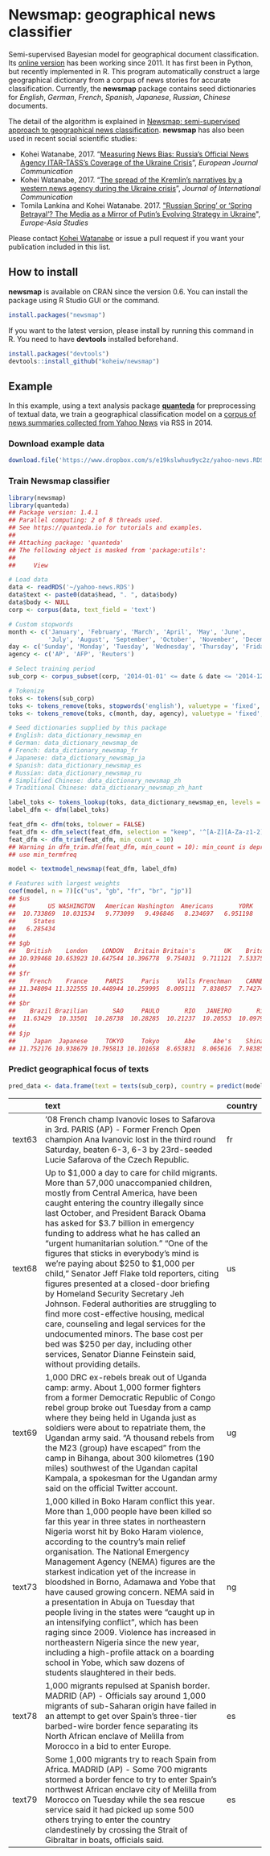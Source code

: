 
# Newsmap: geographical news classifier

Semi-supervised Bayesian model for geographical document classification.
Its [online version](http://newsmap.koheiw.net) has been working since
2011. It has first been in Python, but recently implemented in R. This
program automatically construct a large geographical dictionary from a
corpus of news stories for accurate classification. Currently, the
**newsmap** package contains seed dictionaries for *English*, *German*,
*French*, *Spanish*, *Japanese*, *Russian*, *Chinese* documents.

The detail of the algorithm is explained in [Newsmap: semi-supervised
approach to geographical news
classification](http://www.tandfonline.com/eprint/dDeyUTBrhxBSSkHPn5uB/full).
**newsmap** has also been used in recent social scientific studies:

  - Kohei Watanabe, 2017. “[Measuring News Bias: Russia’s Official News
    Agency ITAR-TASS’s Coverage of the Ukraine
    Crisis](http://journals.sagepub.com/eprint/TBc9miIc89njZvY3gyAt/full)”,
    *European Journal Communication*
  - Kohei Watanabe, 2017. “[The spread of the Kremlin’s narratives by a
    western news agency during the Ukraine
    crisis](http://www.tandfonline.com/eprint/h2IHsz2YKce6uJeeCmcd/full)”,
    *Journal of International Communication*
  - Tomila Lankina and Kohei Watanabe. 2017. ["Russian Spring’ or
    ‘Spring Betrayal’? The Media as a Mirror of Putin’s Evolving
    Strategy in
    Ukraine](http://www.tandfonline.com/eprint/tWik7KDfsZv8C2KeNkI5/full)",
    *Europe-Asia Studies*

Please contact [Kohei Watanabe](https://github.com/koheiw) or issue a
pull request if you want your publication included in this list.

## How to install

**newsmap** is available on CRAN since the version 0.6. You can install
the package using R Studio GUI or the command.

``` r
install.packages("newsmap")
```

If you want to the latest version, please install by running this
command in R. You need to have **devtools** installed beforehand.

``` r
install.packages("devtools")
devtools::install_github("koheiw/newsmap")
```

## Example

In this example, using a text analysis package
[**quanteda**](https://quanteda.io) for preprocessing of textual data,
we train a geographical classification model on a [corpus of news
summaries collected from Yahoo
News](https://www.dropbox.com/s/e19kslwhuu9yc2z/yahoo-news.RDS?dl=1) via
RSS in
2014.

### Download example data

``` r
download.file('https://www.dropbox.com/s/e19kslwhuu9yc2z/yahoo-news.RDS?dl=1', '~/yahoo-news.RDS')
```

### Train Newsmap classifier

``` r
library(newsmap)
library(quanteda)
## Package version: 1.4.1
## Parallel computing: 2 of 8 threads used.
## See https://quanteda.io for tutorials and examples.
## 
## Attaching package: 'quanteda'
## The following object is masked from 'package:utils':
## 
##     View

# Load data
data <- readRDS('~/yahoo-news.RDS')
data$text <- paste0(data$head, ". ", data$body)
data$body <- NULL
corp <- corpus(data, text_field = 'text')

# Custom stopwords
month <- c('January', 'February', 'March', 'April', 'May', 'June',
           'July', 'August', 'September', 'October', 'November', 'December')
day <- c('Sunday', 'Monday', 'Tuesday', 'Wednesday', 'Thursday', 'Friday', 'Saturday')
agency <- c('AP', 'AFP', 'Reuters')

# Select training period
sub_corp <- corpus_subset(corp, '2014-01-01' <= date & date <= '2014-12-31')

# Tokenize
toks <- tokens(sub_corp)
toks <- tokens_remove(toks, stopwords('english'), valuetype = 'fixed', padding = TRUE)
toks <- tokens_remove(toks, c(month, day, agency), valuetype = 'fixed', padding = TRUE)

# Seed dictionaries supplied by this package
# English: data_dictionary_newsmap_en
# German: data_dictionary_newsmap_de
# French: data_dictionary_newsmap_fr
# Japanese: data_dictionary_newsmap_ja
# Spanish: data_dictionary_newsmap_es
# Russian: data_dictionary_newsmap_ru
# Simplified Chinese: data_dictionary_newsmap_zh
# Traditional Chinese: data_dictionary_newsmap_zh_hant

label_toks <- tokens_lookup(toks, data_dictionary_newsmap_en, levels = 3) # level 3 is countries
label_dfm <- dfm(label_toks)

feat_dfm <- dfm(toks, tolower = FALSE)
feat_dfm <- dfm_select(feat_dfm, selection = "keep", '^[A-Z][A-Za-z1-2]+', valuetype = 'regex', case_insensitive = FALSE) # include only proper nouns to model
feat_dfm <- dfm_trim(feat_dfm, min_count = 10)
## Warning in dfm_trim.dfm(feat_dfm, min_count = 10): min_count is deprecated,
## use min_termfreq

model <- textmodel_newsmap(feat_dfm, label_dfm)

# Features with largest weights
coef(model, n = 7)[c("us", "gb", "fr", "br", "jp")]
## $us
##         US WASHINGTON   American Washington  Americans       YORK 
##  10.733869  10.031534   9.773099   9.496846   8.234697   6.951198 
##     States 
##   6.285434 
## 
## $gb
##   British    London    LONDON   Britain Britain's        UK    Briton 
## 10.939468 10.653923 10.647544 10.396778  9.754031  9.711121  7.533754 
## 
## $fr
##    French    France     PARIS     Paris     Valls Frenchman    CANNES 
## 11.348094 11.322555 10.448944 10.259995  8.005111  7.838057  7.742747 
## 
## $br
##    Brazil Brazilian       SAO     PAULO       RIO   JANEIRO       Rio 
##  11.63429  10.33501  10.28738  10.28285  10.21237  10.20553  10.09799 
## 
## $jp
##     Japan  Japanese     TOKYO     Tokyo       Abe     Abe's    Shinzo 
## 11.752176 10.938679 10.795813 10.101658  8.653831  8.065616  7.983856
```

### Predict geographical focus of texts

``` r
pred_data <- data.frame(text = texts(sub_corp), country = predict(model))
```

|        | text                                                                                                                                                                                                                                                                                                                                                                                                                                                                                                                                                                                                                                                                                                                                                                                                                                                     | country |
| ------ | :------------------------------------------------------------------------------------------------------------------------------------------------------------------------------------------------------------------------------------------------------------------------------------------------------------------------------------------------------------------------------------------------------------------------------------------------------------------------------------------------------------------------------------------------------------------------------------------------------------------------------------------------------------------------------------------------------------------------------------------------------------------------------------------------------------------------------------------------------- | :------ |
| text63 | ’08 French champ Ivanovic loses to Safarova in 3rd. PARIS (AP) - Former French Open champion Ana Ivanovic lost in the third round Saturday, beaten 6-3, 6-3 by 23rd-seeded Lucie Safarova of the Czech Republic.                                                                                                                                                                                                                                                                                                                                                                                                                                                                                                                                                                                                                                         | fr      |
| text68 | Up to $1,000 a day to care for child migrants. More than 57,000 unaccompanied children, mostly from Central America, have been caught entering the country illegally since last October, and President Barack Obama has asked for $3.7 billion in emergency funding to address what he has called an “urgent humanitarian solution.” “One of the figures that sticks in everybody’s mind is we’re paying about $250 to $1,000 per child,” Senator Jeff Flake told reporters, citing figures presented at a closed-door briefing by Homeland Security Secretary Jeh Johnson. Federal authorities are struggling to find more cost-effective housing, medical care, counseling and legal services for the undocumented minors. The base cost per bed was $250 per day, including other services, Senator Dianne Feinstein said, without providing details. | us      |
| text69 | 1,000 DRC ex-rebels break out of Uganda camp: army. About 1,000 former fighters from a former Democratic Republic of Congo rebel group broke out Tuesday from a camp where they being held in Uganda just as soldiers were about to repatriate them, the Ugandan army said. “A thousand rebels from the M23 (group) have escaped” from the camp in Bihanga, about 300 kilometres (190 miles) southwest of the Ugandan capital Kampala, a spokesman for the Ugandan army said on the official Twitter account.                                                                                                                                                                                                                                                                                                                                            | ug      |
| text73 | 1,000 killed in Boko Haram conflict this year. More than 1,000 people have been killed so far this year in three states in northeastern Nigeria worst hit by Boko Haram violence, according to the country’s main relief organisation. The National Emergency Management Agency (NEMA) figures are the starkest indication yet of the increase in bloodshed in Borno, Adamawa and Yobe that have caused growing concern. NEMA said in a presentation in Abuja on Tuesday that people living in the states were “caught up in an intensifying conflict”, which has been raging since 2009. Violence has increased in northeastern Nigeria since the new year, including a high-profile attack on a boarding school in Yobe, which saw dozens of students slaughtered in their beds.                                                                       | ng      |
| text78 | 1,000 migrants repulsed at Spanish border. MADRID (AP) - Officials say around 1,000 migrants of sub-Saharan origin have failed in an attempt to get over Spain’s three-tier barbed-wire border fence separating its North African enclave of Melilla from Morocco in a bid to enter Europe.                                                                                                                                                                                                                                                                                                                                                                                                                                                                                                                                                              | es      |
| text79 | Some 1,000 migrants try to reach Spain from Africa. MADRID (AP) - Some 700 migrants stormed a border fence to try to enter Spain’s northwest African enclave city of Melilla from Morocco on Tuesday while the sea rescue service said it had picked up some 500 others trying to enter the country clandestinely by crossing the Strait of Gibraltar in boats, officials said.                                                                                                                                                                                                                                                                                                                                                                                                                                                                          | es      |
